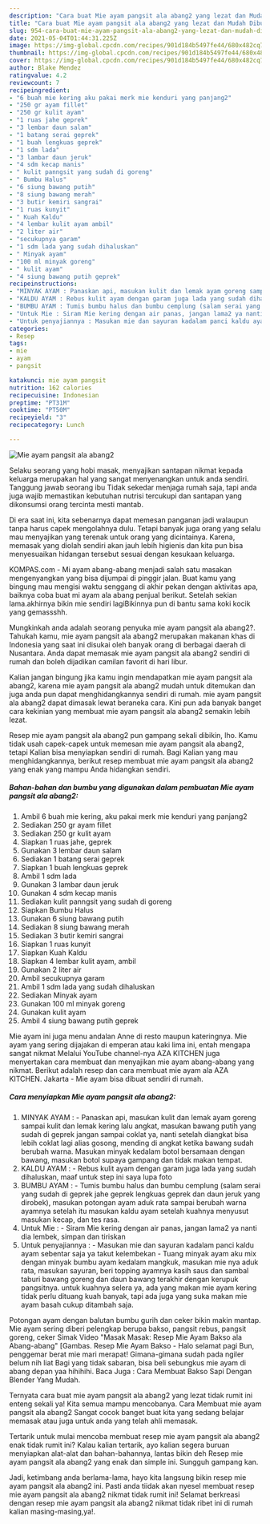 ```yaml
---
description: "Cara buat Mie ayam pangsit ala abang2 yang lezat dan Mudah Dibuat"
title: "Cara buat Mie ayam pangsit ala abang2 yang lezat dan Mudah Dibuat"
slug: 954-cara-buat-mie-ayam-pangsit-ala-abang2-yang-lezat-dan-mudah-dibuat
date: 2021-05-04T01:44:31.225Z
image: https://img-global.cpcdn.com/recipes/901d184b5497fe44/680x482cq70/mie-ayam-pangsit-ala-abang2-foto-resep-utama.jpg
thumbnail: https://img-global.cpcdn.com/recipes/901d184b5497fe44/680x482cq70/mie-ayam-pangsit-ala-abang2-foto-resep-utama.jpg
cover: https://img-global.cpcdn.com/recipes/901d184b5497fe44/680x482cq70/mie-ayam-pangsit-ala-abang2-foto-resep-utama.jpg
author: Blake Mendez
ratingvalue: 4.2
reviewcount: 7
recipeingredient:
- "6 buah mie kering aku pakai merk mie kenduri yang panjang2"
- "250 gr ayam fillet"
- "250 gr kulit ayam"
- "1 ruas jahe geprek"
- "3 lembar daun salam"
- "1 batang serai geprek"
- "1 buah lengkuas geprek"
- "1 sdm lada"
- "3 lambar daun jeruk"
- "4 sdm kecap manis"
- " kulit panngsit yang sudah di goreng"
- " Bumbu Halus"
- "6 siung bawang putih"
- "8 siung bawang merah"
- "3 butir kemiri sangrai"
- "1 ruas kunyit"
- " Kuah Kaldu"
- "4 lembar kulit ayam ambil"
- "2 liter air"
- "secukupnya garam"
- "1 sdm lada yang sudah dihaluskan"
- " Minyak ayam"
- "100 ml minyak goreng"
- " kulit ayam"
- "4 siung bawang putih geprek"
recipeinstructions:
- "MINYAK AYAM : Panaskan api, masukan kulit dan lemak ayam goreng sampai kulit dan lemak kering lalu angkat, masukan bawang putih yang sudah di geprek jangan sampai coklat ya, nanti setelah diangkat bisa lebih coklat lagi alias gosong, mending di angkat ketika bawang sudah berubah warna. Masukan minyak kedalam botol bersamaan dengan bawang, masukan botol supaya gampang dan tidak makan tempat."
- "KALDU AYAM : Rebus kulit ayam dengan garam juga lada yang sudah dihaluskan, maaf untuk step ini saya lupa foto"
- "BUMBU AYAM : Tumis bumbu halus dan bumbu cemplung (salam serai yang sudah di geprek jahe geprek lengkuas geprek dan daun jeruk yang dirobek), masukan potongan ayam aduk rata sampai berubah warna ayamnya setelah itu masukan kaldu ayam setelah kuahnya menyusut masukan kecap, dan tes rasa."
- "Untuk Mie : Siram Mie kering dengan air panas, jangan lama2 ya nanti dia lembek, simpan dan tiriskan"
- "Untuk penyajiannya : Masukan mie dan sayuran kadalam panci kaldu ayam sebentar saja ya takut kelembekan Tuang minyak ayam aku mix dengan minyak bumbu ayam kedalam mangkuk, masukan mie nya aduk rata, masukan sayuran, beri topping ayamnya kasih saus dan sambal taburi bawang goreng dan daun bawang terakhir dengan kerupuk pangsitnya. untuk kuahnya selera ya, ada yang makan mie ayam kering tidak perlu dituang kuah banyak, tapi ada juga yang suka makan mie ayam basah cukup ditambah saja."
categories:
- Resep
tags:
- mie
- ayam
- pangsit

katakunci: mie ayam pangsit 
nutrition: 162 calories
recipecuisine: Indonesian
preptime: "PT31M"
cooktime: "PT50M"
recipeyield: "3"
recipecategory: Lunch

---
```



![Mie ayam pangsit ala abang2](https://img-global.cpcdn.com/recipes/901d184b5497fe44/680x482cq70/mie-ayam-pangsit-ala-abang2-foto-resep-utama.jpg)

Selaku seorang yang hobi masak, menyajikan santapan nikmat kepada keluarga merupakan hal yang sangat menyenangkan untuk anda sendiri. Tanggung jawab seorang ibu Tidak sekedar menjaga rumah saja, tapi anda juga wajib memastikan kebutuhan nutrisi tercukupi dan santapan yang dikonsumsi orang tercinta mesti mantab.

Di era  saat ini, kita sebenarnya dapat memesan panganan jadi walaupun tanpa harus capek mengolahnya dulu. Tetapi banyak juga orang yang selalu mau menyajikan yang terenak untuk orang yang dicintainya. Karena, memasak yang diolah sendiri akan jauh lebih higienis dan kita pun bisa menyesuaikan hidangan tersebut sesuai dengan kesukaan keluarga. 

KOMPAS.com - Mi ayam abang-abang menjadi salah satu masakan mengenyangkan yang bisa dijumpai di pinggir jalan. Buat kamu yang bingung mau mengisi waktu senggang di akhir pekan dengan aktivitas apa, baiknya coba buat mi ayam ala abang penjual berikut. Setelah sekian lama.akhirnya bikin mie sendiri lagiBikinnya pun di bantu sama koki kocik yang gemassshh.

Mungkinkah anda adalah seorang penyuka mie ayam pangsit ala abang2?. Tahukah kamu, mie ayam pangsit ala abang2 merupakan makanan khas di Indonesia yang saat ini disukai oleh banyak orang di berbagai daerah di Nusantara. Anda dapat memasak mie ayam pangsit ala abang2 sendiri di rumah dan boleh dijadikan camilan favorit di hari libur.

Kalian jangan bingung jika kamu ingin mendapatkan mie ayam pangsit ala abang2, karena mie ayam pangsit ala abang2 mudah untuk ditemukan dan juga anda pun dapat menghidangkannya sendiri di rumah. mie ayam pangsit ala abang2 dapat dimasak lewat beraneka cara. Kini pun ada banyak banget cara kekinian yang membuat mie ayam pangsit ala abang2 semakin lebih lezat.

Resep mie ayam pangsit ala abang2 pun gampang sekali dibikin, lho. Kamu tidak usah capek-capek untuk memesan mie ayam pangsit ala abang2, tetapi Kalian bisa menyiapkan sendiri di rumah. Bagi Kalian yang mau menghidangkannya, berikut resep membuat mie ayam pangsit ala abang2 yang enak yang mampu Anda hidangkan sendiri.

<!--inarticleads1-->

##### Bahan-bahan dan bumbu yang digunakan dalam pembuatan Mie ayam pangsit ala abang2:

1. Ambil 6 buah mie kering, aku pakai merk mie kenduri yang panjang2
1. Sediakan 250 gr ayam fillet
1. Sediakan 250 gr kulit ayam
1. Siapkan 1 ruas jahe, geprek
1. Gunakan 3 lembar daun salam
1. Sediakan 1 batang serai geprek
1. Siapkan 1 buah lengkuas geprek
1. Ambil 1 sdm lada
1. Gunakan 3 lambar daun jeruk
1. Gunakan 4 sdm kecap manis
1. Sediakan  kulit panngsit yang sudah di goreng
1. Siapkan  Bumbu Halus
1. Gunakan 6 siung bawang putih
1. Sediakan 8 siung bawang merah
1. Sediakan 3 butir kemiri sangrai
1. Siapkan 1 ruas kunyit
1. Siapkan  Kuah Kaldu
1. Siapkan 4 lembar kulit ayam, ambil
1. Gunakan 2 liter air
1. Ambil secukupnya garam
1. Ambil 1 sdm lada yang sudah dihaluskan
1. Sediakan  Minyak ayam
1. Gunakan 100 ml minyak goreng
1. Gunakan  kulit ayam
1. Ambil 4 siung bawang putih geprek


Mie ayam ini juga menu andalan Anne di resto maupun kateringnya. Mie ayam yang sering dijajakan di emperan atau kaki lima ini, entah mengapa sangat nikmat Melalui YouTube channel-nya AZA KITCHEN juga menyertakan cara membuat dan menyajikan mie ayam abang-abang yang nikmat. Berikut adalah resep dan cara membuat mie ayam ala AZA KITCHEN. Jakarta - Mie ayam bisa dibuat sendiri di rumah. 

<!--inarticleads2-->

##### Cara menyiapkan Mie ayam pangsit ala abang2:

1. MINYAK AYAM : - Panaskan api, masukan kulit dan lemak ayam goreng sampai kulit dan lemak kering lalu angkat, masukan bawang putih yang sudah di geprek jangan sampai coklat ya, nanti setelah diangkat bisa lebih coklat lagi alias gosong, mending di angkat ketika bawang sudah berubah warna. Masukan minyak kedalam botol bersamaan dengan bawang, masukan botol supaya gampang dan tidak makan tempat.
1. KALDU AYAM : - Rebus kulit ayam dengan garam juga lada yang sudah dihaluskan, maaf untuk step ini saya lupa foto
1. BUMBU AYAM : - Tumis bumbu halus dan bumbu cemplung (salam serai yang sudah di geprek jahe geprek lengkuas geprek dan daun jeruk yang dirobek), masukan potongan ayam aduk rata sampai berubah warna ayamnya setelah itu masukan kaldu ayam setelah kuahnya menyusut masukan kecap, dan tes rasa.
1. Untuk Mie : - Siram Mie kering dengan air panas, jangan lama2 ya nanti dia lembek, simpan dan tiriskan
1. Untuk penyajiannya : - Masukan mie dan sayuran kadalam panci kaldu ayam sebentar saja ya takut kelembekan - Tuang minyak ayam aku mix dengan minyak bumbu ayam kedalam mangkuk, masukan mie nya aduk rata, masukan sayuran, beri topping ayamnya kasih saus dan sambal taburi bawang goreng dan daun bawang terakhir dengan kerupuk pangsitnya. untuk kuahnya selera ya, ada yang makan mie ayam kering tidak perlu dituang kuah banyak, tapi ada juga yang suka makan mie ayam basah cukup ditambah saja.


Potongan ayam dengan balutan bumbu gurih dan ceker bikin makin mantap. Mie ayam sering diberi pelengkap berupa bakso, pangsit rebus, pangsit goreng, ceker Simak Video &#34;Masak Masak: Resep Mie Ayam Bakso ala Abang-abang&#34; [Gambas. Resep Mie Ayam Bakso - Halo selamat pagi Bun, penggemar berat mie mari merapat! Gimana-gimana sudah pada ngiler belum nih liat Bagi yang tidak sabaran, bisa beli sebungkus mie ayam di abang depan yaa hihihihi. Baca Juga : Cara Membuat Bakso Sapi Dengan Blender Yang Mudah. 

Ternyata cara buat mie ayam pangsit ala abang2 yang lezat tidak rumit ini enteng sekali ya! Kita semua mampu mencobanya. Cara Membuat mie ayam pangsit ala abang2 Sangat cocok banget buat kita yang sedang belajar memasak atau juga untuk anda yang telah ahli memasak.

Tertarik untuk mulai mencoba membuat resep mie ayam pangsit ala abang2 enak tidak rumit ini? Kalau kalian tertarik, ayo kalian segera buruan menyiapkan alat-alat dan bahan-bahannya, lantas bikin deh Resep mie ayam pangsit ala abang2 yang enak dan simple ini. Sungguh gampang kan. 

Jadi, ketimbang anda berlama-lama, hayo kita langsung bikin resep mie ayam pangsit ala abang2 ini. Pasti anda tiidak akan nyesel membuat resep mie ayam pangsit ala abang2 nikmat tidak rumit ini! Selamat berkreasi dengan resep mie ayam pangsit ala abang2 nikmat tidak ribet ini di rumah kalian masing-masing,ya!.

